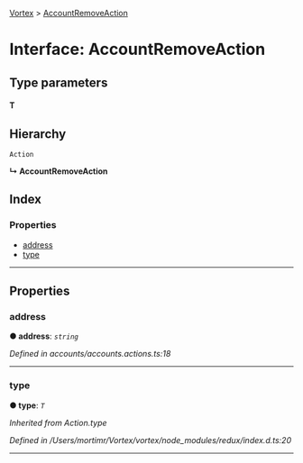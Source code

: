 [Vortex](../README.md) > [AccountRemoveAction](../interfaces/accountremoveaction.md)

# Interface: AccountRemoveAction

## Type parameters
#### T 
## Hierarchy

 `Action`

**↳ AccountRemoveAction**

## Index

### Properties

* [address](accountremoveaction.md#address)
* [type](accountremoveaction.md#type)

---

## Properties

<a id="address"></a>

###  address

**● address**: *`string`*

*Defined in accounts/accounts.actions.ts:18*

___
<a id="type"></a>

###  type

**● type**: *`T`*

*Inherited from Action.type*

*Defined in /Users/mortimr/Vortex/vortex/node_modules/redux/index.d.ts:20*

___

